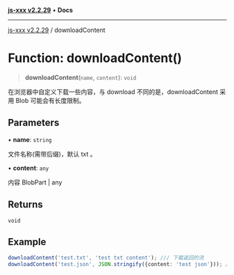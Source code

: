 [**js-xxx v2.2.29**](../README.md) • **Docs**

***

[js-xxx v2.2.29](../README.md) / downloadContent

# Function: downloadContent()

> **downloadContent**(`name`, `content`): `void`

在浏览器中自定义下载一些内容，与 download 不同的是，downloadContent 采用 Blob 可能会有长度限制。

## Parameters

• **name**: `string`

文件名称(需带后缀)，默认 txt 。

• **content**: `any`

内容 BlobPart | any

## Returns

`void`

## Example

```ts
downloadContent('test.txt', 'test txt content'); /// 下载返回的流
downloadContent('test.json', JSON.stringify({content: 'test json'})); /// 下载返回的流
```
